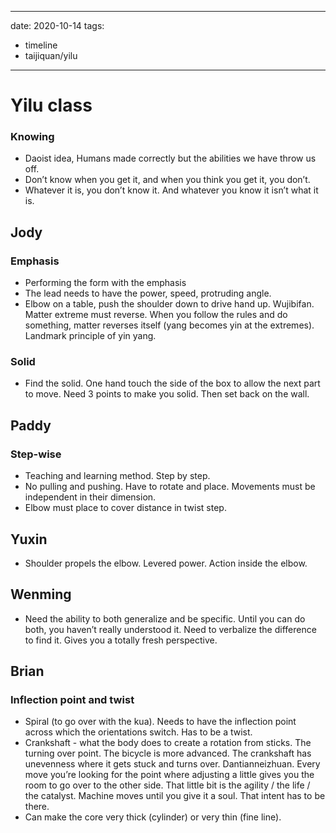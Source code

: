 
---
date: 2020-10-14
tags:
- timeline
- taijiquan/yilu
---

# Yilu class

### Knowing
* Daoist idea, Humans made correctly but the abilities we have throw us off.
* Don’t know when you get it, and when you think you get it, you don’t.
* Whatever it is, you don’t know it.  And whatever you know it isn’t what it is.

## Jody
### Emphasis
* Performing the form with the emphasis
* The lead needs to have the power, speed, protruding angle.
* Elbow on a table, push the shoulder down to drive hand up.  Wujibifan.  Matter extreme must reverse.  When you follow the rules and do something, matter reverses itself (yang becomes yin at the extremes).  Landmark principle of yin yang.

### Solid
* Find the solid.  One hand touch the side of the box to allow the next part to move.  Need 3 points to make you solid.  Then set back on the wall.

## Paddy
### Step-wise
* Teaching and learning method.  Step by step.
* No pulling and pushing.  Have to rotate and place.  Movements must be independent in their dimension.
* Elbow must place to cover distance in twist step.

## Yuxin
* Shoulder propels the elbow.  Levered power.  Action inside the elbow.

## Wenming
* Need the ability to both generalize and be specific.  Until you can do both, you haven’t really understood it.  Need to verbalize the difference to find it.  Gives you a totally fresh perspective.

## Brian
### Inflection point and twist
* Spiral (to go over with the kua).  Needs to have the inflection point across which the orientations switch.  Has to be a twist.
* Crankshaft - what the body does to create a rotation from sticks.  The turning over point.  The bicycle is more advanced.  The crankshaft has unevenness where it gets stuck and turns over.  Dantianneizhuan.  Every move you’re looking for the point where adjusting a little gives you the room to go over to the other side.  That little bit is the agility / the life / the catalyst.  Machine moves until you give it a soul.  That intent has to be there.
* Can make the core very thick (cylinder) or very thin (fine line).
